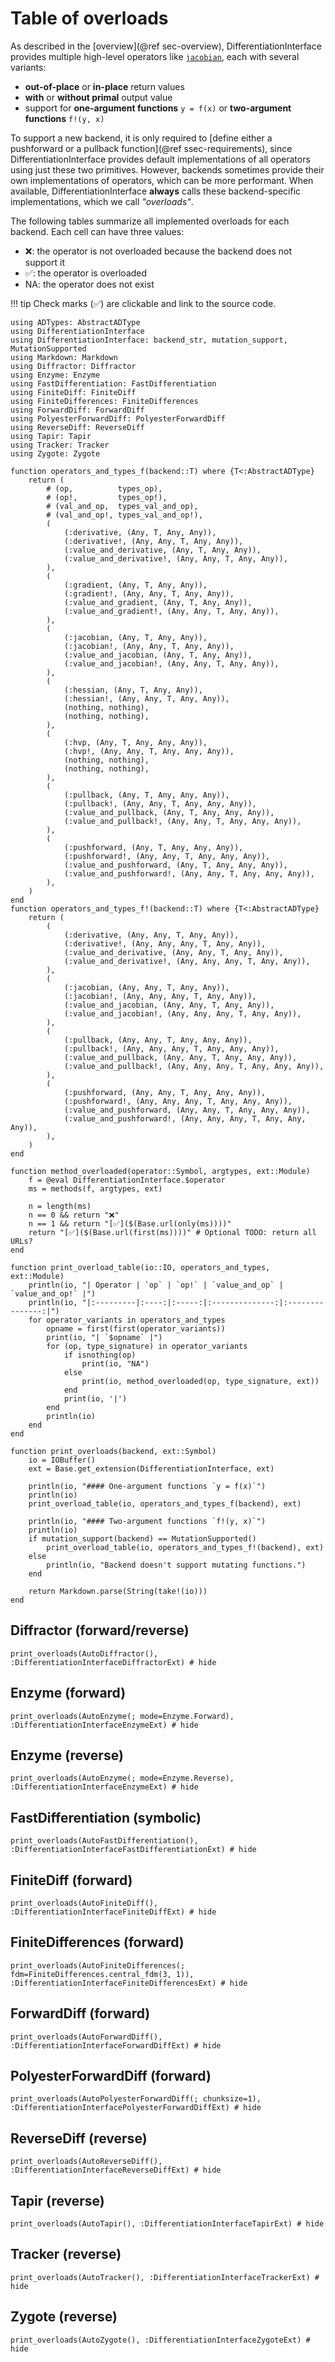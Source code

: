 # Table of overloads

As described in the [overview](@ref sec-overview), DifferentiationInterface provides multiple high-level operators like [`jacobian`](@ref),
each with several variants: 
* **out-of-place** or **in-place** return values
* **with** or **without primal** output value
* support for **one-argument functions** `y = f(x)` or **two-argument functions** `f!(y, x)`

To support a new backend, it is only required to [define either a pushforward or a pullback function](@ref ssec-requirements),
since DifferentiationInterface provides default implementations of all operators using just these two primitives.
However, backends sometimes provide their own implementations of operators, which can be more performant.
When available, DifferentiationInterface **always** calls these backend-specific implementations, which we call *"overloads"*.

The following tables summarize all implemented overloads for each backend.
Each cell can have three values:

- ❌: the operator is not overloaded because the backend does not support it
- ✅: the operator is overloaded
- NA: the operator does not exist

!!! tip
    Check marks (✅) are clickable and link to the source code.

```@setup overloads
using ADTypes: AbstractADType
using DifferentiationInterface
using DifferentiationInterface: backend_str, mutation_support, MutationSupported
using Markdown: Markdown
using Diffractor: Diffractor
using Enzyme: Enzyme
using FastDifferentiation: FastDifferentiation
using FiniteDiff: FiniteDiff
using FiniteDifferences: FiniteDifferences
using ForwardDiff: ForwardDiff
using PolyesterForwardDiff: PolyesterForwardDiff
using ReverseDiff: ReverseDiff
using Tapir: Tapir
using Tracker: Tracker
using Zygote: Zygote

function operators_and_types_f(backend::T) where {T<:AbstractADType}
    return (
        # (op,          types_op), 
        # (op!,         types_op!), 
        # (val_and_op,  types_val_and_op),
        # (val_and_op!, types_val_and_op!),
        (
            (:derivative, (Any, T, Any, Any)),
            (:derivative!, (Any, Any, T, Any, Any)),
            (:value_and_derivative, (Any, T, Any, Any)),
            (:value_and_derivative!, (Any, Any, T, Any, Any)),
        ),
        (
            (:gradient, (Any, T, Any, Any)),
            (:gradient!, (Any, Any, T, Any, Any)),
            (:value_and_gradient, (Any, T, Any, Any)),
            (:value_and_gradient!, (Any, Any, T, Any, Any)),
        ),
        (
            (:jacobian, (Any, T, Any, Any)),
            (:jacobian!, (Any, Any, T, Any, Any)),
            (:value_and_jacobian, (Any, T, Any, Any)),
            (:value_and_jacobian!, (Any, Any, T, Any, Any)),
        ),
        (
            (:hessian, (Any, T, Any, Any)),
            (:hessian!, (Any, Any, T, Any, Any)),
            (nothing, nothing),
            (nothing, nothing),
        ),
        (
            (:hvp, (Any, T, Any, Any, Any)),
            (:hvp!, (Any, Any, T, Any, Any, Any)),
            (nothing, nothing),
            (nothing, nothing),
        ),
        (
            (:pullback, (Any, T, Any, Any, Any)),
            (:pullback!, (Any, Any, T, Any, Any, Any)),
            (:value_and_pullback, (Any, T, Any, Any, Any)),
            (:value_and_pullback!, (Any, Any, T, Any, Any, Any)),
        ),
        (
            (:pushforward, (Any, T, Any, Any, Any)),
            (:pushforward!, (Any, Any, T, Any, Any, Any)),
            (:value_and_pushforward, (Any, T, Any, Any, Any)),
            (:value_and_pushforward!, (Any, Any, T, Any, Any, Any)),
        ),
    )
end
function operators_and_types_f!(backend::T) where {T<:AbstractADType}
    return (
        (
            (:derivative, (Any, Any, T, Any, Any)),
            (:derivative!, (Any, Any, Any, T, Any, Any)),
            (:value_and_derivative, (Any, Any, T, Any, Any)),
            (:value_and_derivative!, (Any, Any, Any, T, Any, Any)),
        ),
        (
            (:jacobian, (Any, Any, T, Any, Any)),
            (:jacobian!, (Any, Any, Any, T, Any, Any)),
            (:value_and_jacobian, (Any, Any, T, Any, Any)),
            (:value_and_jacobian!, (Any, Any, Any, T, Any, Any)),
        ),
        (
            (:pullback, (Any, Any, T, Any, Any, Any)),
            (:pullback!, (Any, Any, Any, T, Any, Any, Any)),
            (:value_and_pullback, (Any, Any, T, Any, Any, Any)),
            (:value_and_pullback!, (Any, Any, Any, T, Any, Any, Any)),
        ),
        (
            (:pushforward, (Any, Any, T, Any, Any, Any)),
            (:pushforward!, (Any, Any, Any, T, Any, Any, Any)),
            (:value_and_pushforward, (Any, Any, T, Any, Any, Any)),
            (:value_and_pushforward!, (Any, Any, Any, T, Any, Any, Any)),
        ),
    )
end

function method_overloaded(operator::Symbol, argtypes, ext::Module)
    f = @eval DifferentiationInterface.$operator
    ms = methods(f, argtypes, ext)

    n = length(ms)
    n == 0 && return "❌"
    n == 1 && return "[✅]($(Base.url(only(ms))))"
    return "[✅]($(Base.url(first(ms))))" # Optional TODO: return all URLs?
end

function print_overload_table(io::IO, operators_and_types, ext::Module)
    println(io, "| Operator | `op` | `op!` | `value_and_op` | `value_and_op!` |")
    println(io, "|:---------|:----:|:-----:|:--------------:|:---------------:|")
    for operator_variants in operators_and_types
        opname = first(first(operator_variants))
        print(io, "| `$opname` |")
        for (op, type_signature) in operator_variants
            if isnothing(op)
                print(io, "NA")
            else
                print(io, method_overloaded(op, type_signature, ext))
            end
            print(io, '|')
        end
        println(io)
    end
end

function print_overloads(backend, ext::Symbol)
    io = IOBuffer()
    ext = Base.get_extension(DifferentiationInterface, ext)

    println(io, "#### One-argument functions `y = f(x)`")
    println(io)
    print_overload_table(io, operators_and_types_f(backend), ext)

    println(io, "#### Two-argument functions `f!(y, x)`")
    println(io)
    if mutation_support(backend) == MutationSupported()
        print_overload_table(io, operators_and_types_f!(backend), ext)
    else
        println(io, "Backend doesn't support mutating functions.")
    end

    return Markdown.parse(String(take!(io)))
end
```

## Diffractor (forward/reverse)
```@example overloads
print_overloads(AutoDiffractor(), :DifferentiationInterfaceDiffractorExt) # hide
```

## Enzyme (forward)
```@example overloads
print_overloads(AutoEnzyme(; mode=Enzyme.Forward), :DifferentiationInterfaceEnzymeExt) # hide
```

## Enzyme (reverse)
```@example overloads
print_overloads(AutoEnzyme(; mode=Enzyme.Reverse), :DifferentiationInterfaceEnzymeExt) # hide
```

## FastDifferentiation (symbolic)
```@example overloads
print_overloads(AutoFastDifferentiation(), :DifferentiationInterfaceFastDifferentiationExt) # hide
```

## FiniteDiff (forward)
```@example overloads
print_overloads(AutoFiniteDiff(), :DifferentiationInterfaceFiniteDiffExt) # hide
```

## FiniteDifferences (forward)
```@example overloads
print_overloads(AutoFiniteDifferences(; fdm=FiniteDifferences.central_fdm(3, 1)), :DifferentiationInterfaceFiniteDifferencesExt) # hide
```

## ForwardDiff (forward)
```@example overloads
print_overloads(AutoForwardDiff(), :DifferentiationInterfaceForwardDiffExt) # hide
```

## PolyesterForwardDiff (forward)
```@example overloads
print_overloads(AutoPolyesterForwardDiff(; chunksize=1), :DifferentiationInterfacePolyesterForwardDiffExt) # hide
```

## ReverseDiff (reverse)
```@example overloads
print_overloads(AutoReverseDiff(), :DifferentiationInterfaceReverseDiffExt) # hide
```

## Tapir (reverse)
```@example overloads
print_overloads(AutoTapir(), :DifferentiationInterfaceTapirExt) # hide
```

## Tracker (reverse)
```@example overloads
print_overloads(AutoTracker(), :DifferentiationInterfaceTrackerExt) # hide
```

## Zygote (reverse)
```@example overloads
print_overloads(AutoZygote(), :DifferentiationInterfaceZygoteExt) # hide
```
